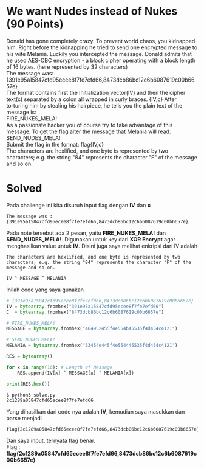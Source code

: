 # We want Nudes instead of Nukes (90 Points)
Donald has gone completely crazy. To prevent world chaos, you kidnapped him. Right before the kidnapping he tried to send one encrypted message to his wife Melania. Luckily you intercepted the message. Donald admits that he used AES-CBC encryption - a block cipher operating with a block length of 16 bytes. (here represented by 32 characters)<br /> The message was: {391e95a15847cfd95ecee8f7fe7efd66,8473dcb86bc12c6b6087619c00b6657e}
<br>
The format contains first the Initialization vector(IV) and then the cipher text(c) separated by a colon all wrapped in curly braces. {IV,c} After torturing him by stealing his hairpiece, he tells you the plain text of the message is:
<br>
FIRE_NUKES_MELA!
<br>
As a passionate hacker you of course try to take advantage of this message. To get the flag alter the message that Melania will read: SEND_NUDES_MELA!
<br>
Submit the flag in the format: flag{IV,c}
<br>
The characters are hexlified, and one byte is represented by two characters; e.g. the string "84" represents the character "F" of the message and so on.
# Solved
Pada challenge ini kita disuruh input flag dengan <b>IV</b> dan <b>c</b>
```
The message was : {391e95a15847cfd95ecee8f7fe7efd66,8473dcb86bc12c6b6087619c00b6657e}
```
Pada note tersebut ada 2 pesan, yaitu <b>FIRE_NUKES_MELA!</b> dan <b>SEND_NUDES_MELA!</b>. Digunakan untuk key dari <b>XOR Encrypt</b> agar menghasilkan value untuk <b>IV</b>. Disini juga saya melihat enkripsi dari IV adalah
```
The characters are hexlified, and one byte is represented by two characters; e.g. the string "84" represents the character "F" of the message and so on.

IV ^ MESSAGE ^ MELANIA
```
Inilah code yang saya gunakan
```python
# {391e95a15847cfd95ecee8f7fe7efd66,8473dcb86bc12c6b6087619c00b6657e}
IV = bytearray.fromhex("391e95a15847cfd95ecee8f7fe7efd66")
C  = bytearray.fromhex("8473dcb86bc12c6b6087619c00b6657e")

# FIRE_NUKES_MELA!
MESSAGE = bytearray.fromhex("464952455f4e554b45535f4d454c4121")

# SEND_NUDES_MELA!
MELANIA = bytearray.fromhex("53454e445f4e554445535f4d454c4121")

RES = bytearray()

for x in range(16): # Length of Message
    RES.append(IV[x] ^ MESSAGE[x] ^ MELANIA[x])

print(RES.hex())
```
```console
$ python3 solve.py
2c1289a05847cfd65ecee8f7fe7efd66
```
Yang dihasilkan dari code nya adalah <b>IV</b>, kemudian saya masukkan dan parse menjadi
```
flag{2c1289a05847cfd65ecee8f7fe7efd66,8473dcb86bc12c6b6087619c00b6657e}
```
Dan saya input, ternyata flag benar.<br>
Flag : <b>flag{2c1289a05847cfd65ecee8f7fe7efd66,8473dcb86bc12c6b6087619c00b6657e}</b>